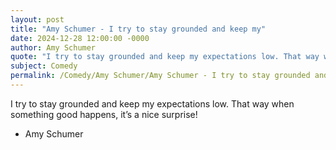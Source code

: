 ```yaml
---
layout: post
title: "Amy Schumer - I try to stay grounded and keep my"
date: 2024-12-28 12:00:00 -0000
author: Amy Schumer
quote: "I try to stay grounded and keep my expectations low. That way when something good happens, it’s a nice surprise!"
subject: Comedy
permalink: /Comedy/Amy Schumer/Amy Schumer - I try to stay grounded and keep my
---
```


I try to stay grounded and keep my expectations low. That way when something good happens, it’s a nice surprise!

- Amy Schumer
